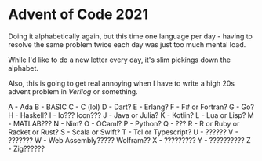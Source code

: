 # Advent of Code 2021
Doing it alphabetically again, but this time one language per day - having to resolve the same problem twice each day was just too much mental load.

While I'd like to do a new letter every day, it's slim pickings down the alphabet.

Also, this is going to get real annoying when I have to write a high 20s advent problem in _Verilog_ or something.

A - Ada
B - BASIC
C - C (lol)
D - Dart?
E - Erlang?
F - F# or Fortran?
G - Go?
H - Haskell?
I - Io??? Icon???
J - Java or Julia?
K - Kotlin?
L - Lua or Lisp?
M - MATLAB???
N - Nim?
O - OCaml?
P - Python?
Q - ???
R - R or Ruby or Racket or Rust?
S - Scala or Swift?
T - Tcl or Typescript?
U - ??????
V - ???????
W - Web Assembly????? Wolfram??
X - ?????????
Y - ??????????
Z - Zig??????